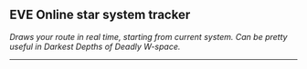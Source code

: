 EVE Online star system tracker
---
_Draws your route in real time, starting from current system._
_Can be pretty useful in Darkest Depths of Deadly W-space._

---
